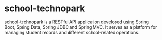 # school-technopark

school-technopark is a RESTful API application developed using Spring Boot, Spring Data, Spring JDBC and Spring MVC. It serves as a platform for managing student records and different school-related operations.
